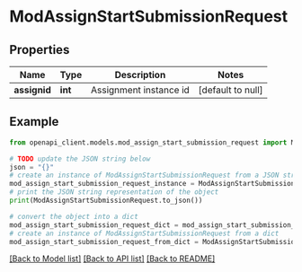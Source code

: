 # ModAssignStartSubmissionRequest


## Properties

Name | Type | Description | Notes
------------ | ------------- | ------------- | -------------
**assignid** | **int** | Assignment instance id | [default to null]

## Example

```python
from openapi_client.models.mod_assign_start_submission_request import ModAssignStartSubmissionRequest

# TODO update the JSON string below
json = "{}"
# create an instance of ModAssignStartSubmissionRequest from a JSON string
mod_assign_start_submission_request_instance = ModAssignStartSubmissionRequest.from_json(json)
# print the JSON string representation of the object
print(ModAssignStartSubmissionRequest.to_json())

# convert the object into a dict
mod_assign_start_submission_request_dict = mod_assign_start_submission_request_instance.to_dict()
# create an instance of ModAssignStartSubmissionRequest from a dict
mod_assign_start_submission_request_from_dict = ModAssignStartSubmissionRequest.from_dict(mod_assign_start_submission_request_dict)
```
[[Back to Model list]](../README.md#documentation-for-models) [[Back to API list]](../README.md#documentation-for-api-endpoints) [[Back to README]](../README.md)


